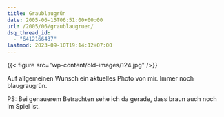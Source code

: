 ```yaml
---
title: Graublaugrün
date: 2005-06-15T06:51:00+00:00
url: /2005/06/graublaugruen/
dsq_thread_id:
  - "6412166437"
lastmod: 2023-09-10T19:14:12+07:00
---
```

{{< figure src="wp-content/old-images/124.jpg" />}}

Auf allgemeinen Wunsch ein aktuelles Photo von mir. Immer noch blaugraugrün.

PS: Bei genauerem Betrachten sehe ich da gerade, dass braun auch noch im Spiel ist.
